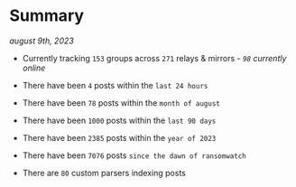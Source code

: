 
# Summary
_august 9th, 2023_

- Currently tracking `153` groups across `271` relays & mirrors - _`98` currently online_

- There have been `4` posts within the `last 24 hours`

- There have been `78` posts within the `month of august`

- There have been `1000` posts within the `last 90 days`

- There have been `2385` posts within the `year of 2023`

- There have been `7076` posts `since the dawn of ransomwatch`

- There are `80` custom parsers indexing posts
